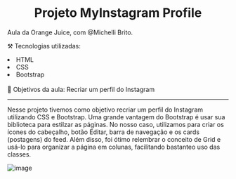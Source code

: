 <h1 align="center">Projeto MyInstagram Profile</h1>

Aula da Orange Juice, com @Michelli Brito.

⚒️ Tecnologias utilizadas:
<li>HTML</li>
<li>CSS</li>
<li>Bootstrap</li>
<br>
🎯 Objetivos da aula:
Recriar um perfil do Instagram
<hr>
<p>
  Nesse projeto tivemos como objetivo recriar um perfil do Instagram utilizando CSS e Bootstrap. 
  Uma grande vantagem do Bootstrap é usar sua biblioteca para estilzar as páginas. No nosso caso, 
  utilizamos para criar os ícones do cabeçalho, botão Editar, barra de navegação e os cards (postagens) do feed. 
  Além disso, foi ótimo relembrar o conceito  de Grid e usá-lo para organizar a página em colunas, facilitando bastanteo uso das classes.
</p>

![image](https://github.com/LaraGabrielaLopes/Projeto-MyInstagram-Profile/assets/124732741/304374b9-e12e-45a6-b54f-a11885810d68)

